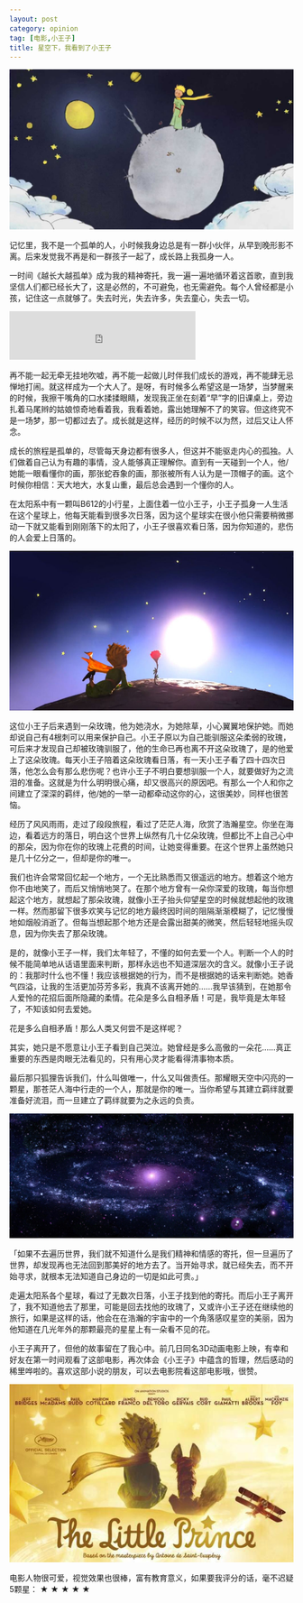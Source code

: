 ```yaml
---
layout: post
category: opinion
tag: [电影,小王子]
title: 星空下，我看到了小王子
---
```


![bg-小王子](/images/blog/2015/the-little-prince.jpg)

记忆里，我不是一个孤单的人，小时候我身边总是有一群小伙伴，从早到晚形影不离。后来发觉我不再是和一群孩子一起了，成长路上我孤身一人。

一时间《越长大越孤单》成为我的精神寄托，我一遍一遍地循环着这首歌，直到我坚信人们都已经长大了，这是必然的，不可避免，也无需避免。每个人曾经都是小孩，记住这一点就够了。失去时光，失去许多，失去童心，失去一切。

<iframe frameborder="no" border="0" marginwidth="0" marginheight="0" width=330 height=86 src="http://music.163.com/outchain/player?type=2&id=368800&auto=0&height=66"></iframe>

再不能一起无牵无挂地吹嘘，再不能一起做儿时伴我们成长的游戏，再不能肆无忌惮地打闹。就这样成为一个大人了。是呀，有时候多么希望这是一场梦，当梦醒来的时候，我擦干嘴角的口水揉揉眼睛，发现我正坐在刻着“早”字的旧课桌上，旁边扎着马尾辫的姑娘惊奇地看着我，我看着她，露出她理解不了的笑容。但这终究不是一场梦，那一切都过去了。成长就是这样，经历的时候不以为然，过后又让人怀念。

<!--more-->

成长的旅程是孤单的，尽管每天身边都有很多人，但这并不能驱走内心的孤独。人们做着自己认为有趣的事情，没人能够真正理解你。直到有一天碰到一个人，他/她能一眼看懂你的画，那张蛇吞象的画，那张被所有人认为是一顶帽子的画。这个时候你相信：天大地大，水复山重，最后总会遇到一个懂你的人。 

在太阳系中有一颗叫B612的小行星，上面住着一位小王子，小王子孤身一人生活在这个星球上，他每天能看到很多次日落，因为这个星球实在很小他只需要稍微挪动一下就又能看到刚刚落下的太阳了，小王子很喜欢看日落，因为你知道的，悲伤的人会爱上日落的。

![bg-被玫瑰驯服的小王子](/images/blog/2015/prince.jpg)

这位小王子后来遇到一朵玫瑰，他为她浇水，为她除草，小心翼翼地保护她。而她却说自己有4根刺可以用来保护自己。小王子原以为自己能驯服这朵柔弱的玫瑰，可后来才发现自己却被玫瑰驯服了，他的生命已再也离不开这朵玫瑰了，是的他爱上了这朵玫瑰。每天小王子陪着这朵玫瑰看日落，有一天小王子看了四十四次日落，他怎么会有那么悲伤呢？也许小王子不明白要想驯服一个人，就要做好为之流泪的准备。这就是为什么明明很心痛，却又很高兴的原因吧。有那么一个人和你之间建立了深深的羁绊，他/她的一举一动都牵动这你的心，这很美妙，同样也很苦恼。

经历了风风雨雨，走过了段段旅程，看过了茫茫人海，欣赏了浩瀚星空。你坐在海边，看着远方的落日，明白这个世界上纵然有几十亿朵玫瑰，但都比不上自己心中的那朵，因为你在你的玫瑰上花费的时间，让她变得重要。在这个世界上虽然她只是几十亿分之一，但却是你的唯一。

我们也许会常常回忆起一个地方，一个无比熟悉而又很遥远的地方。想着这个地方你不由地笑了，而后又悄悄地哭了。在那个地方曾有一朵你深爱的玫瑰，每当你想起这个地方，就想起了那朵玫瑰，就像小王子抬头仰望星空的时候就想起他的玫瑰一样。然而那留下很多欢笑与记忆的地方最终因时间的阻隔渐渐模糊了，记忆慢慢地如烟般消逝了。但每当想起那个地方还是会露出甜美的微笑，然后轻轻地摇头叹息，因为你失去了那朵玫瑰。

是的，就像小王子一样，我们太年轻了，不懂的如何去爱一个人。判断一个人的时候不能简单地从话语里面来判断，那样永远也不知道深层次的含义。就像小王子说的：我那时什么也不懂！我应该根据她的行为，而不是根据她的话来判断她。她香气四溢，让我的生活更加芬芳多彩，我真不该离开她的......我早该猜到，在她那令人爱怜的花招后面所隐藏的柔情。花朵是多么自相矛盾！可是，我毕竟是太年轻了，不知该如何去爱她。

花是多么自相矛盾！那么人类又何尝不是这样呢？

其实，她只是不愿意让小王子看到自己哭泣。她曾经是多么高傲的一朵花……真正重要的东西是肉眼无法看见的，只有用心灵才能看得清事物本质。

最后那只狐狸告诉我们，什么叫做唯一，什么又叫做责任。那耀眼天空中闪亮的一颗星，那苍茫人海中行走的一个人，那就是你的唯一。当你希望与其建立羁绊就要准备好流泪，而一旦建立了羁绊就要为之永远的负责。

![both-星星真美，因为那儿有一朵看不见的花](/images/blog/2015/star.jpg)

「如果不去遍历世界，我们就不知道什么是我们精神和情感的寄托，但一旦遍历了世界，却发现再也无法回到那美好的地方去了。当开始寻求，就已经失去，而不开始寻求，就根本无法知道自己身边的一切是如此可贵。」

走遍太阳系各个星球，看过了无数次日落，小王子找到他的寄托。而后‌‌‌小王子离开了，我不知道他去了那里，可能是回去找他的玫瑰了，又或许小王子还在继续他的旅行，如果是这样的话，他会在在浩瀚的宇宙中的一个角落感叹星空的美丽，因为他知道在几光年外的那颗最亮的星星上有一朵看不见的花。

小王子离开了，但他的故事留在了我心中。前几日同名3D动画电影上映，有幸和好友在第一时间观看了这部电影，再次体会《小王子》中蕴含的哲理，然后感动的稀里哗啦的。喜欢这部小说的朋友，可以去电影院看这部电影哦，很赞。

![bg-3D 动画电影 The little prince](/images/blog/2015/the-little-prince-movie.jpg)

电影人物很可爱，视觉效果也很棒，富有教育意义，如果要我评分的话，毫不迟疑5颗星： ★ ★ ★ ★ ★ 